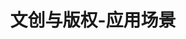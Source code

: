 ---
{
    layout: Layout,
    isDigitalArt: true,
    title: 文创与版权-应用场景,
    appTitleContent: {
        title: 一体化数字艺术品,
        subTitle: 基于区块链 NFT 技术的一体化数字艺术品解决方案,
        bg_banner: cultural_banner
    },
    sceneStatusContent: {
        title: 场景现状及痛点,
        choose: 1,
        sceneStatusList: [
            {
                text: 收藏成本高,
                description: 传统艺术品收藏价格昂贵，运输过程易损坏，维护保养成本高，交易流程繁琐，限制了其广泛推广
            },
            {
                text: 市场不透明,
                description: 一般的艺术品交易市场层级复杂，真伪难辨，交易不透明，存在大量以次充好、虚假鉴定、一品多卖等现象
            },
            {
                text: 监管不到位,
                description: 目前全球各国法律对数字资产的界定模糊，缺乏对确权、交易等环节的有效监管，使得数字资产的生产和交易乱象丛生。数字资产生命周期的核心环节信用亟待升级
            },
        ]
    },
    plansContent: {
        plansTitle: 方案简介,
        plansIntro: [
            {
                intro: 随着人们物质生活的丰富和文化素质的提高，对文化艺术品的热情也日以上涨。然而，传统的实体文化艺术品收藏成本高、维护保养难，具有较高的门槛，不利于广泛推广；基于区块链 NFT 技术的数字艺术品，具有精准建模、准确映射、可信转移、全生命周期追溯的特点，大大降低了艺术品收藏保管的门槛。
            },
        ],
        productTitle: 方案优势,
        advantageList: [
            {
                iconName: shiti.png,
                advantageText: 锚定实体,
                description: 将实体艺术品或者官方授权的复刻品进行数字化建模，使之成为具有非同质性的所有权电子凭证。购买人也无需担心购买的数字艺术品真伪问题，可以随时通过电子凭证到专业保管机构兑换实体艺术品，或者将电子凭证进行链上可信转移
            },
            {
                iconName: shuoyuan.png,
                advantageText: 溯源验真,
                description: 区块链技术保证了 IDA 具有全生命周期可追溯的特点。购买人无需担心购买的数字艺术品真伪问题，除了可以兑换实体艺术品以外，也可以将 IDA 进行链上可信转移
            },
            {
                iconName: yinsibaohu.png,
                advantageText: 隐私保护,
                description: 结合隐私计算技术，可以灵活得为隐私数据进行加密，准确得进行隐私数据授权查看，同时配合监管部门对全流程实现非渗透式监管，保证数字艺术品版权合规、流通合法、交易公平
            },
            {
                iconName: kualian.png,
                advantageText: 跨链全球,
                description: 基于先进的区块链底层平台 IRITA 及成熟的 IBC 跨链协议，建立可信可靠的交易平台，不仅可以保证交易高效、真实且透明，还可以促进数字艺术品在全球范围内的流通，促进跨国界文化交流
            },
        ]
    },
    processContent: {
        title: 方案架构,
        src: digital_art.png,
    },
}
---